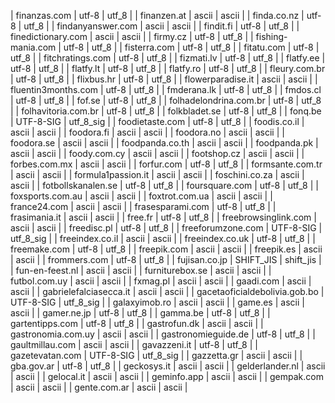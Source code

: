 | finanzas.com | utf-8 | utf_8 |
| finanzen.at | ascii | ascii |
| finda.co.nz | utf-8 | utf_8 |
| findanyanswer.com | ascii | ascii |
| findit.fi | utf-8 | utf_8 |
| finedictionary.com | ascii | ascii |
| firmy.cz | utf-8 | utf_8 |
| fishing-mania.com | utf-8 | utf_8 |
| fisterra.com | utf-8 | utf_8 |
| fitatu.com | utf-8 | utf_8 |
| fitchratings.com | utf-8 | utf_8 |
| fizmati.lv | utf-8 | utf_8 |
| flatfy.ee | utf-8 | utf_8 |
| flatfy.lt | utf-8 | utf_8 |
| flatfy.ro | utf-8 | utf_8 |
| fleury.com.br | utf-8 | utf_8 |
| flixbus.hr | utf-8 | utf_8 |
| flowerparadise.it | ascii | ascii |
| fluentin3months.com | utf-8 | utf_8 |
| fmderana.lk | utf-8 | utf_8 |
| fmdos.cl | utf-8 | utf_8 |
| fof.se | utf-8 | utf_8 |
| folhadelondrina.com.br | utf-8 | utf_8 |
| folhavitoria.com.br | utf-8 | utf_8 |
| folkbladet.se | utf-8 | utf_8 |
| fonq.be | UTF-8-SIG | utf_8_sig |
| foodietaste.com | utf-8 | utf_8 |
| foodis.co.il | ascii | ascii |
| foodora.fi | ascii | ascii |
| foodora.no | ascii | ascii |
| foodora.se | ascii | ascii |
| foodpanda.co.th | ascii | ascii |
| foodpanda.pk | ascii | ascii |
| foody.com.cy | ascii | ascii |
| footshop.cz | ascii | ascii |
| forbes.com.mx | ascii | ascii |
| forfur.com | utf-8 | utf_8 |
| formsante.com.tr | ascii | ascii |
| formula1passion.it | ascii | ascii |
| foschini.co.za | ascii | ascii |
| fotbollskanalen.se | utf-8 | utf_8 |
| foursquare.com | utf-8 | utf_8 |
| foxsports.com.au | ascii | ascii |
| foxtrot.com.ua | ascii | ascii |
| france24.com | ascii | ascii |
| frasesparami.com | utf-8 | utf_8 |
| frasimania.it | ascii | ascii |
| free.fr | utf-8 | utf_8 |
| freebrowsinglink.com | ascii | ascii |
| freedisc.pl | utf-8 | utf_8 |
| freeforumzone.com | UTF-8-SIG | utf_8_sig |
| freeindex.co.il | ascii | ascii |
| freeindex.co.uk | utf-8 | utf_8 |
| freemake.com | utf-8 | utf_8 |
| freepik.com | ascii | ascii |
| freepik.es | ascii | ascii |
| frommers.com | utf-8 | utf_8 |
| fujisan.co.jp | SHIFT_JIS | shift_jis |
| fun-en-feest.nl | ascii | ascii |
| furniturebox.se | ascii | ascii |
| futbol.com.uy | ascii | ascii |
| fxmag.pl | ascii | ascii |
| gaadi.com | ascii | ascii |
| gabrielefalciasecca.it | ascii | ascii |
| gacetaoficialdebolivia.gob.bo | UTF-8-SIG | utf_8_sig |
| galaxyimob.ro | ascii | ascii |
| game.es | ascii | ascii |
| gamer.ne.jp | utf-8 | utf_8 |
| gamma.be | utf-8 | utf_8 |
| gartentipps.com | utf-8 | utf_8 |
| gastrofun.dk | ascii | ascii |
| gastronomia.com.uy | ascii | ascii |
| gastronomieguide.de | utf-8 | utf_8 |
| gaultmillau.com | ascii | ascii |
| gavazzeni.it | utf-8 | utf_8 |
| gazetevatan.com | UTF-8-SIG | utf_8_sig |
| gazzetta.gr | ascii | ascii |
| gba.gov.ar | utf-8 | utf_8 |
| geckosys.it | ascii | ascii |
| gelderlander.nl | ascii | ascii |
| gelocal.it | ascii | ascii |
| geminfo.app | ascii | ascii |
| gempak.com | ascii | ascii |
| gente.com.ar | ascii | ascii |

